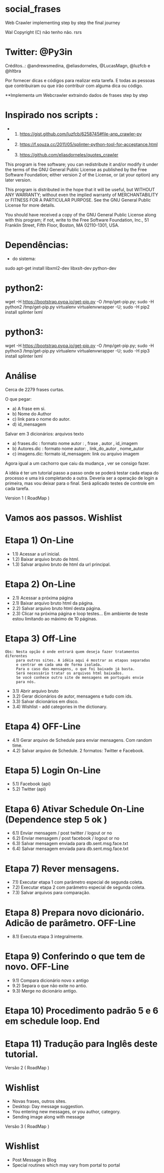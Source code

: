 # social_frases
Web Crawler implementing step by step the final journey

Wal Copyright (C) não tenho não. rsrs 

Twitter: @Py3in
===============

Créditos..:  @andrewsmedina, @eliasdorneles, @LucasMagn, @luzfcb e @hltbra 
 
Por fornecer dicas e códigos para realizar esta tarefa. E todas as pessoas que contribuiram ou que irão contribuir com alguma dica ou código. 

**Implementa um Webcrawler extraindo dados de frases step by step

Inspirado nos scripts : 
============================================================

- 1) https://gist.github.com/luzfcb/6258745#file-anp_crawler-py

- 2) https://f.souza.cc/2011/05/splinter-python-tool-for-acceptance.html 

- 3) https://github.com/eliasdorneles/quotes_crawler

This program is free software; you can redistribute it and/or
modify it under the terms of the GNU General Public License
as published by the Free Software Foundation; either version 2
of the License, or (at your option) any later version.
 
This program is distributed in the hope that it will be useful,
but WITHOUT ANY WARRANTY; without even the implied warranty of
MERCHANTABILITY or FITNESS FOR A PARTICULAR PURPOSE.  See the
GNU General Public License for more details.
 
You should have received a copy of the GNU General Public License
along with this program; if not, write to the Free Software
Foundation, Inc., 51 Franklin Street, Fifth Floor, Boston, MA  02110-1301, USA.


Dependências:
=============

- do sistema:

sudo apt-get install libxml2-dev libxslt-dev python-dev

python2:
========

wget -H https://bootstrap.pypa.io/get-pip.py -O /tmp/get-pip.py; sudo -H python2 /tmp/get-pip.py virtualenv virtualenvwrapper -U; sudo -H pip2 install splinter lxml

python3:
========

wget -H https://bootstrap.pypa.io/get-pip.py -O /tmp/get-pip.py; sudo -H python3 /tmp/get-pip.py virtualenv virtualenvwrapper -U; sudo -H pip3 install splinter lxml

Análise 
=======

Cerca de 2279 frases curtas.

O que pegar:

- a) A frase em si.
- b) Nome do Author
- c) link para o nome do autor.
- d) id_mensagem

Salvar em 3 dicionários: arquivos texto

- a) frases.dic : formato nome autor : , frase , autor , id_imagem 
- b) Autores.dic : formato nome autor: , link_do_autor , nome_autor 
- c) imagens.dic: formato id_mensagem: link ou arquivo imagem 

Agora igual a um cachorro que caiu da mudança , ver se consigo fazer.

A idéia é ter um tutorial passo a passo onde se poderá testar 
cada etapa do processo e uma irá completando a outra. 
Deveria ser a operação de login a primeira, mas vou deixar para o final. 
Será aplicado testes de controle em cada tarefa. 

Version 1 ( RoadMap ) 

Vamos aos passos. Wishlist
==========================

Etapa 1) On-Line   
=================

- 1.1) Acessar a url inicial. 
- 1.2) Baixar arquivo bruto de html.
- 1.3) Salvar arquivo bruto de html da url principal.
    
Etapa 2) On-Line 
=================

- 2.1) Acessar a próxima página 
- 2.1) Baixar arquivo bruto html da página. 
- 2.2) Salvar arquivo bruto html desta página. 
- 2.3) Clicar na próxima página e loop testes...
     Em ambiente de teste estou limitando ao máximo de 10 páginas. 
 
Etapa 3) Off-Line
================= 
    Obs: Nesta opção é onde entrará quem deseja fazer tratamentos diferentes
         para outros sites. A idéia aqui é mostrar as etapas separadas 
         e centrar em cada uma de forma isolada. 
         Para o caso das mensagens, o que foi baixado já basta. 
         Será necessário tratar os arquivos html baixados.
         Se você conhece outro site de mensagens em português envie 
         para nós. 
 
- 3.1) Abrir arquivo bruto
- 3.2) Gerar dicionários de autor, mensagens e tudo com ids. 
- 3.3) Salvar dicionários em disco. 
- 3.4) Wishlist - add categories in the dictionary. 

Etapa 4) OFF-Line 
==================

- 4.1) Gerar arquivo de Schedule para enviar mensagens. Com random time.  
- 4.2) Salvar arquivo de Schedule. 2 formatos: Twitter e Facebook.  

Etapa 5) Login On-Line
======================

- 5.1) Facebook (api) 
- 5.2) Twitter  (api) 

Etapa 6) Ativar Schedule On-Line  (Dependence step 5 ok )
========================================================= 

- 6.1) Enviar mensagem / post twitter / logout or no 
- 6.2) Enviar mensagem / post facebook / logout or no 
- 6.3) Salvar mensagem enviada para db.sent.msg.face.txt 
- 6.4) Salvar mensagem enviada para db.sent.msg.face.txt 

Etapa 7) Rever mensagens. 
=========================

- 7.1) Executar etapa 1 com parâmetro especial de segunda coleta.
- 7.2) Executar etapa 2 com parâmetro especial de segunda coleta. 
- 7.3) Salvar arquivos para comparação. 

Etapa 8) Prepara novo dicionário. Adicão de parâmetro. OFF-Line
=============================================================== 

- 8.1) Executa etapa 3 integralmente. 

Etapa 9) Conferindo o que tem de novo. OFF-Line 
================================================

- 9.1) Compara dicionário novo x antigo
- 9.2) Separa o que não exite no antio. 
- 9.3) Merge no dicionário antigo. 

Etapa 10) Procedimento padrão 5 e 6 em schedule loop. End 
=========================================================

Etapa 11) Tradução para Inglês deste tutorial. 
==============================================

Versão 2 ( RoadMap ) 

Wishlist
========

- Novas frases, outros sites.
- Desktop: Day message suggestion.
- You entering new messages, or you author, category.
- Sending image along with message   

Versão 3 ( RoadMap ) 

Wishlist
========

- Post Message in Blog 
- Special routines which may vary from portal to portal
 
